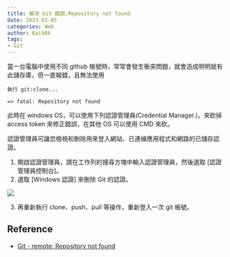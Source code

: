 ```yaml
---
title: 解決 Git 錯誤:Repository not found
date: 2023-03-05    
categories: Web
author: Kai98k
tags:
- Git
---
```


當一台電腦中使用不同 github 帳號時，常常會發生衝突問題，就會造成明明就有此儲存庫，但一直報錯，且無法使用

```
執行 git:clone...

=> fatal: Repository not found
```

此時在 windows OS，可以使用下列認證管理員(Credential Manager.)，來砍掉 access token 來修正錯誤，在其他 OS 可以使用 CMD 來砍。

認證管理員可讓您檢視和刪除用來登入網站、已連線應用程式和網路的已儲存認證。

1. 開啟認證管理員，請在工作列的搜尋方塊中輸入認證管理員，然後選取 [認證管理員控制台]。
2. 選取 [Windows 認證] 來刪除 Git 的認證。

![](https://i.imgur.com/6zCMAl0.png)

3. 再重新執行 clone、push、pull 等操作，重新登入一次 git 帳號。

## Reference
- [Git - remote: Repository not found](https://stackoverflow.com/questions/37813568/git-remote-repository-not-found)